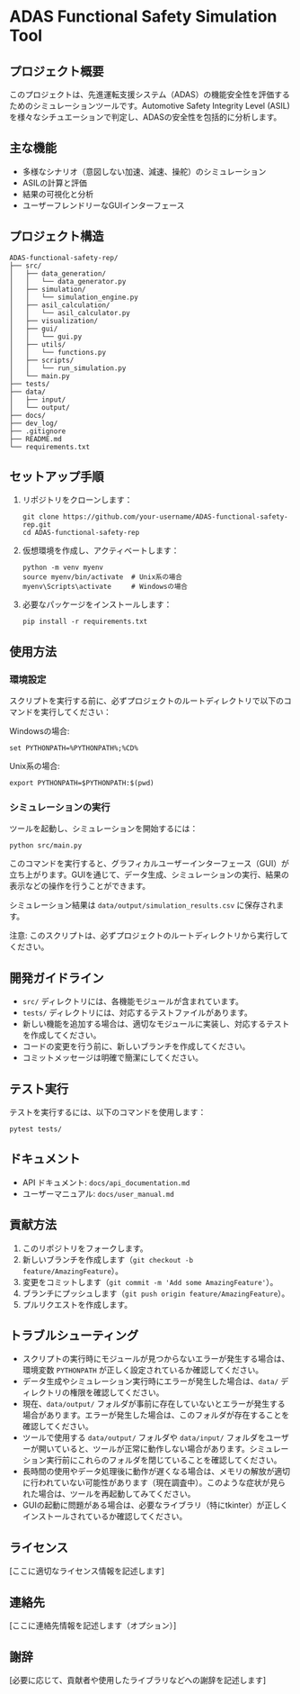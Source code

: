 # ADAS Functional Safety Simulation Tool

## プロジェクト概要
このプロジェクトは、先進運転支援システム（ADAS）の機能安全性を評価するためのシミュレーションツールです。Automotive Safety Integrity Level (ASIL)を様々なシチュエーションで判定し、ADASの安全性を包括的に分析します。

## 主な機能
- 多様なシナリオ（意図しない加速、減速、操舵）のシミュレーション
- ASILの計算と評価
- 結果の可視化と分析
- ユーザーフレンドリーなGUIインターフェース

## プロジェクト構造
```
ADAS-functional-safety-rep/
├── src/
│   ├── data_generation/
│   │   └── data_generator.py
│   ├── simulation/
│   │   └── simulation_engine.py
│   ├── asil_calculation/
│   │   └── asil_calculator.py
│   ├── visualization/
│   ├── gui/
│   │   └── gui.py
│   ├── utils/
│   │   └── functions.py
│   ├── scripts/
│   │   └── run_simulation.py
│   └── main.py
├── tests/
├── data/
│   ├── input/
│   └── output/
├── docs/
├── dev_log/
├── .gitignore
├── README.md
└── requirements.txt
```

## セットアップ手順
1. リポジトリをクローンします：
   ```
   git clone https://github.com/your-username/ADAS-functional-safety-rep.git
   cd ADAS-functional-safety-rep
   ```

2. 仮想環境を作成し、アクティベートします：
   ```
   python -m venv myenv
   source myenv/bin/activate  # Unix系の場合
   myenv\Scripts\activate     # Windowsの場合
   ```

3. 必要なパッケージをインストールします：
   ```
   pip install -r requirements.txt
   ```

## 使用方法

### 環境設定
スクリプトを実行する前に、必ずプロジェクトのルートディレクトリで以下のコマンドを実行してください：

Windowsの場合:
```
set PYTHONPATH=%PYTHONPATH%;%CD%
```

Unix系の場合:
```
export PYTHONPATH=$PYTHONPATH:$(pwd)
```

### シミュレーションの実行
ツールを起動し、シミュレーションを開始するには：
```
python src/main.py
```

このコマンドを実行すると、グラフィカルユーザーインターフェース（GUI）が立ち上がります。GUIを通じて、データ生成、シミュレーションの実行、結果の表示などの操作を行うことができます。

シミュレーション結果は `data/output/simulation_results.csv` に保存されます。

注意: このスクリプトは、必ずプロジェクトのルートディレクトリから実行してください。

<!-- 
### データ生成
カスタムシミュレーションデータを直接生成するには：
```
python src/data_generation/data_generator.py
```
生成されたデータは `data/input/accel_in.csv` に保存されます。
-->

## 開発ガイドライン
- `src/` ディレクトリには、各機能モジュールが含まれています。
- `tests/` ディレクトリには、対応するテストファイルがあります。
- 新しい機能を追加する場合は、適切なモジュールに実装し、対応するテストを作成してください。
- コードの変更を行う前に、新しいブランチを作成してください。
- コミットメッセージは明確で簡潔にしてください。

## テスト実行
テストを実行するには、以下のコマンドを使用します：
```
pytest tests/
```

## ドキュメント
- API ドキュメント: `docs/api_documentation.md`
- ユーザーマニュアル: `docs/user_manual.md`

## 貢献方法
1. このリポジトリをフォークします。
2. 新しいブランチを作成します（`git checkout -b feature/AmazingFeature`）。
3. 変更をコミットします（`git commit -m 'Add some AmazingFeature'`）。
4. ブランチにプッシュします（`git push origin feature/AmazingFeature`）。
5. プルリクエストを作成します。

## トラブルシューティング
- スクリプトの実行時にモジュールが見つからないエラーが発生する場合は、環境変数 `PYTHONPATH` が正しく設定されているか確認してください。
- データ生成やシミュレーション実行時にエラーが発生した場合は、`data/` ディレクトリの権限を確認してください。
- 現在、`data/output/` フォルダが事前に存在していないとエラーが発生する場合があります。エラーが発生した場合は、このフォルダが存在することを確認してください。
- ツールで使用する `data/output/` フォルダや `data/input/` フォルダをユーザーが開いていると、ツールが正常に動作しない場合があります。シミュレーション実行前にこれらのフォルダを閉じていることを確認してください。
- 長時間の使用やデータ処理後に動作が遅くなる場合は、メモリの解放が適切に行われていない可能性があります（現在調査中）。このような症状が見られた場合は、ツールを再起動してみてください。
- GUIの起動に問題がある場合は、必要なライブラリ（特にtkinter）が正しくインストールされているか確認してください。

## ライセンス
[ここに適切なライセンス情報を記述します]

## 連絡先
[ここに連絡先情報を記述します（オプション）]

## 謝辞
[必要に応じて、貢献者や使用したライブラリなどへの謝辞を記述します]